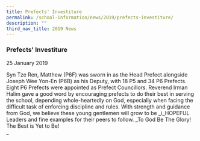 ```yaml
---
title: Prefects' Investiture
permalink: /school-information/news/2019/prefects-investiture/
description: ""
third_nav_title: 2019 News
---
```



### **Prefects' Investiture**
25 January 2019

Syn Tze Ren, Matthew (P6F) was sworn in as the Head Prefect alongside Joseph Wee Yon-En (P6B) as his Deputy, with 18 P5 and 34 P6 Prefects. Eight P6 Prefects were appointed as Prefect Councillors. Reverend Irman Halim gave a good word by encouraging prefects to do their best in serving the school, depending whole-heartedly on God, especially when facing the difficult task of enforcing discipline and rules. With strength and guidance from God, we believe these young gentlemen will grow to be _i_HOPEFUL Leaders and fine examples for their peers to follow. _To God Be The Glory! The Best is Yet to Be!  
_